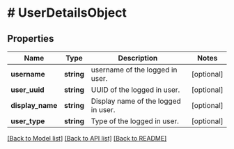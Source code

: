 # # UserDetailsObject

## Properties

Name | Type | Description | Notes
------------ | ------------- | ------------- | -------------
**username** | **string** | username of the logged in user. | [optional]
**user_uuid** | **string** | UUID of the logged in user. | [optional]
**display_name** | **string** | Display name of the logged in user. | [optional]
**user_type** | **string** | Type of the logged in user. | [optional]

[[Back to Model list]](../../README.md#models) [[Back to API list]](../../README.md#endpoints) [[Back to README]](../../README.md)
